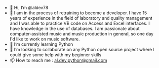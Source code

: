 - 👋 Hi, I’m @aldev78
- 👀 I am in the process of retraining to become a developer. I have 15 years of experience in the field of laboratory and quality management 
  and I was able to practice VB code on Access and Excel interfaces. I have knowledge in the use of databases. I am passionate about computer-assisted music 
  and music production in general, so one day I'd like to work on music software.
- 🌱 I’m currently learning Python
- 💞️ I’m looking to collaborate on any Python open source project where I could give some help with my beginner skills
- 📫 How to reach me : al.dev.python@gmail.com

<!---
aldev78/aldev78 is a ✨ special ✨ repository because its `README.md` (this file) appears on your GitHub profile.
You can click the Preview link to take a look at your changes.
--->
